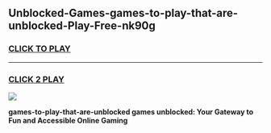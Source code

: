 
## Unblocked-Games-games-to-play-that-are-unblocked-Play-Free-nk90g
<h3>
<a href="https://premium76.site?title=games-to-play-that-are-unblocked&ref=17A">CLICK TO PLAY</a></h3>
<hr>

<h3>
<a href="https://premium76.site?title=games-to-play-that-are-unblocked&ref=17A">CLICK 2 PLAY</a>
  
</h3>

<a href="https://premium76.site?title=games-to-play-that-are-unblocked&ref=17A"><img src="https://clearcache.store/games.png"></a>


**games-to-play-that-are-unblocked games unblocked: Your Gateway to Fun and Accessible Online Gaming**
